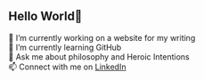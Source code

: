 ## Hello World👋

🔭 I’m currently working on a website for my writing\
🌱 I’m currently learning GitHub\
💬 Ask me about philosophy and Heroic Intentions\
📫 Connect with me on [LinkedIn](https://linkedin.com/in/vincentindelicato)
